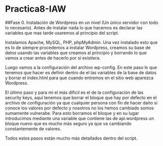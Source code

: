 # Practica8-IAW
##Fase 0. Instalación de Wordpress en un nivel (Un único servidor con todo lo necesario).
Antes de instalar nada lo que hacemos es declarar las variables que mas tarde usaremos al principio del script.

Instalamos Apache, MySQL, PHP, phpMyAdmin.
Una vez instalado esto que es lo de siempre procedemos a instalar Wordpress, creamos su base de datos usando las variables que creamos al principio y borrando lo que vamos a crear antes de hacerlo por si existiera.

Luego vamos a la configuración del archivo wp-config. En este paso lo que tenemos que hacer es definir dentro de el las variables de la base de datos y borrar el index.html para que cuando entremos en el sitio web aparezca Wordpress.

El último paso y para mi el más díficil es el de la configuración de las security keys, aquí tenemos que borrar el bloque que hay por defecto en el archivo de configuración ya que cualquier persona con fin de hacer daño si conoce los valores por defecto y nosotros no los hemos cambiado somos sumamente vulnerabe.
Para esto borramos el bloque y en su lugar introducimos mediante una variable que contiene las de api.wordpress un bloque nuevo que es mucho más seguro ya que va cambiando constantemente de valores. 

Todos estos pasos están mucho más detallados dentro del script.
